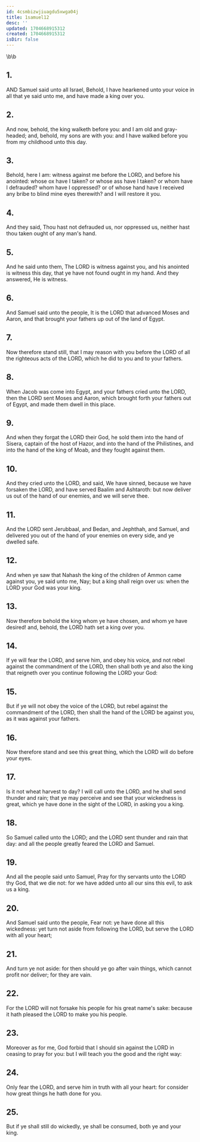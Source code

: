 ```yaml
---
id: 4csmbizwjiuagdu5xwga04j
title: 1samuel12
desc: ''
updated: 1704668915312
created: 1704668915312
isDir: false
---
```

\b\b
## 1.
AND Samuel said unto all Israel, Behold, I have hearkened unto your voice in all that ye said unto me, and have made a king over you.
## 2.
And now, behold, the king walketh before you: and I am old and gray-headed; and, behold, my sons are with you: and I have walked before you from my childhood unto this day.
## 3.
Behold, here I am: witness against me before the LORD, and before his anointed: whose ox have I taken?  or whose ass have I taken?  or whom have I defrauded?  whom have I oppressed?  or of whose hand have I received any bribe to blind mine eyes therewith?  and I will restore it you.
## 4.
And they said, Thou hast not defrauded us, nor oppressed us, neither hast thou taken ought of any man's hand.
## 5.
And he said unto them, The LORD is witness against you, and his anointed is witness this day, that ye have not found ought in my hand.  And they answered, He is witness.
## 6.
And Samuel said unto the people, It is the LORD that advanced Moses and Aaron, and that brought your fathers up out of the land of Egypt.
## 7.
Now therefore stand still, that I may reason with you before the LORD of all the righteous acts of the LORD, which he did to you and to your fathers.
## 8.
When Jacob was come into Egypt, and your fathers cried unto the LORD, then the LORD sent Moses and Aaron, which brought forth your fathers out of Egypt, and made them dwell in this place.
## 9.
And when they forgat the LORD their God, he sold them into the hand of Sisera, captain of the host of Hazor, and into the hand of the Philistines, and into the hand of the king of Moab, and they fought against them.
## 10.
And they cried unto the LORD, and said, We have sinned, because we have forsaken the LORD, and have served Baalim and Ashtaroth: but now deliver us out of the hand of our enemies, and we will serve thee.
## 11.
And the LORD sent Jerubbaal, and Bedan, and Jephthah, and Samuel, and delivered you out of the hand of your enemies on every side, and ye dwelled safe.
## 12.
And when ye saw that Nahash the king of the children of Ammon came against you, ye said unto me, Nay; but a king shall reign over us: when the LORD your God was your king.
## 13.
Now therefore behold the king whom ye have chosen, and whom ye have desired!  and, behold, the LORD hath set a king over you.
## 14.
If ye will fear the LORD, and serve him, and obey his voice, and not rebel against the commandment of the LORD, then shall both ye and also the king that reigneth over you continue following the LORD your God:
## 15.
But if ye will not obey the voice of the LORD, but rebel against the commandment of the LORD, then shall the hand of the LORD be against you, as it was against your fathers.
## 16.
Now therefore stand and see this great thing, which the LORD will do before your eyes.
## 17.
Is it not wheat harvest to day?  I will call unto the LORD, and he shall send thunder and rain; that ye may perceive and see that your wickedness is great, which ye have done in the sight of the LORD, in asking you a king.
## 18.
So Samuel called unto the LORD; and the LORD sent thunder and rain that day: and all the people greatly feared the LORD and Samuel.
## 19.
And all the people said unto Samuel, Pray for thy servants unto the LORD thy God, that we die not: for we have added unto all our sins this evil, to ask us a king.
## 20.
And Samuel said unto the people, Fear not: ye have done all this wickedness: yet turn not aside from following the LORD, but serve the LORD with all your heart;
## 21.
And turn ye not aside: for then should ye go after vain things, which cannot profit nor deliver; for they are vain.
## 22.
For the LORD will not forsake his people for his great name's sake: because it hath pleased the LORD to make you his people.
## 23.
Moreover as for me, God forbid that I should sin against the LORD in ceasing to pray for you: but I will teach you the good and the right way:
## 24.
Only fear the LORD, and serve him in truth with all your heart: for consider how great things he hath done for you.
## 25.
But if ye shall still do wickedly, ye shall be consumed, both ye and your king.
